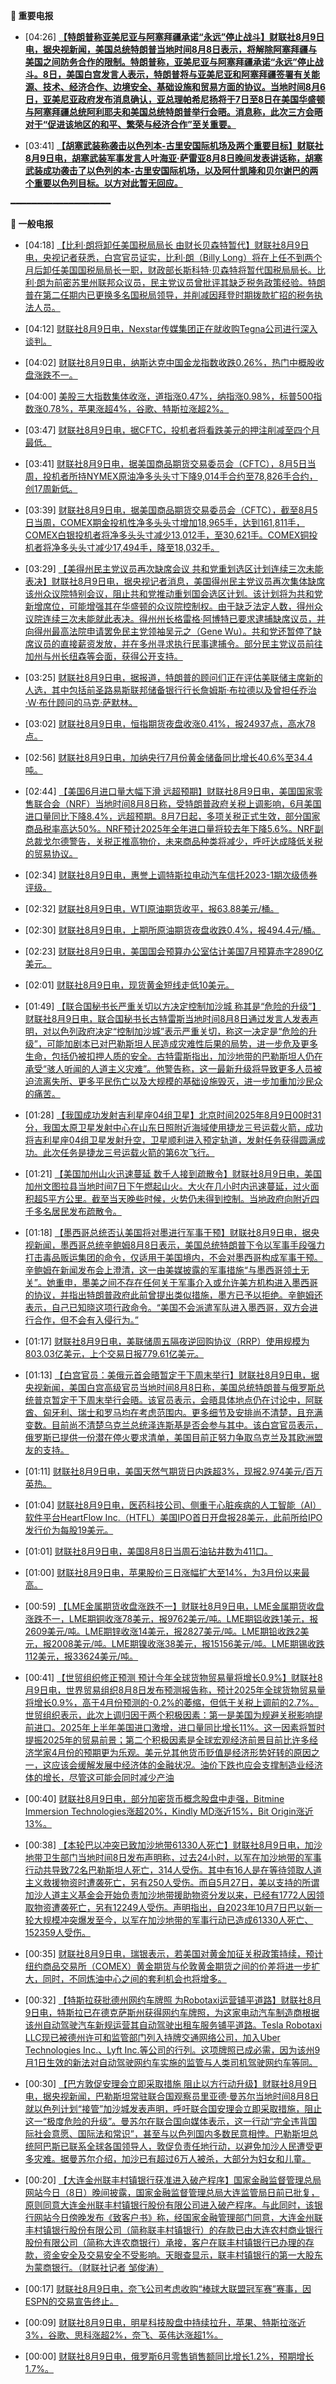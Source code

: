 **🔴 重要电报**

  - [04:26] **[【特朗普称亚美尼亚与阿塞拜疆承诺“永远”停止战斗】财联社8月9日电，据央视新闻，美国总统特朗普当地时间8月8日表示，将解除阿塞拜疆与美国之间防务合作的限制。特朗普称，亚美尼亚与阿塞拜疆承诺“永远”停止战斗。8日，美国白宫发言人表示，特朗普将与亚美尼亚和阿塞拜疆签署有关能源、技术、经济合作、边境安全、基础设施和贸易方面的协议。当地时间8月6日，亚美尼亚政府发布消息确认，亚总理帕希尼扬将于7日至8日在美国华盛顿与阿塞拜疆总统阿利耶夫和美国总统特朗普举行会晤。消息称，此次三方会晤对于“促进该地区的和平、繁荣与经济合作”至关重要。](https://www.cls.cn/detail/2110663)**

  - [03:41] **[【胡塞武装称袭击以色列本-古里安国际机场及两个重要目标】财联社8月9日电，胡塞武装军事发言人叶海亚·萨雷亚8月8日晚间发表讲话称，胡塞武装成功袭击了以色列的本-古里安国际机场，以及阿什凯隆和贝尔谢巴的两个重要以色列目标。以方对此暂无回应。](https://www.cls.cn/detail/2110656)**

━━━━━━━━━━━━━━━━━━━

**📰 一般电报**

  - [04:18] [【比利·朗将卸任美国税局局长 由财长贝森特暂代】财联社8月9日电，央视记者获悉，白宫官员证实，比利·朗（Billy Long）将在上任不到两个月后卸任美国国税局局长一职，财政部长斯科特·贝森特将暂代国税局局长。比利·朗为前密苏里州联邦众议员，民主党议员曾批评其缺乏税务政策经验。特朗普在第二任期内已更换多名国税局领导，并削减因拜登时期拨款扩招的税务执法人员。](https://www.cls.cn/detail/2110662)

  - [04:12] [财联社8月9日电，Nexstar传媒集团正在就收购Tegna公司进行深入谈判。](https://www.cls.cn/detail/2110660)

  - [04:02] [财联社8月9日电，纳斯达克中国金龙指数收跌0.26%，热门中概股收盘涨跌不一。](https://www.cls.cn/detail/2110659)

  - [04:00] [美股三大指数集体收涨，道指涨0.47%，纳指涨0.98%，标普500指数涨0.78%，苹果涨超4%，谷歌、特斯拉涨超2%。](https://www.cls.cn/detail/2110658)

  - [03:47] [财联社8月9日电，据CFTC，投机者将看跌美元的押注削减至四个月最低。](https://www.cls.cn/detail/2110657)

  - [03:41] [财联社8月9日电，据美国商品期货交易委员会（CFTC），8月5日当周，投机者所持NYMEX原油净多头头寸下降9,014手合约至78,826手合约，创17周新低。](https://www.cls.cn/detail/2110655)

  - [03:39] [财联社8月9日电，据美国商品期货交易委员会（CFTC），截至8月5日当周，COMEX期金投机性净多头头寸增加18,965手，达到161,811手，COMEX白银投机者将净多头头寸减少13,012手，至30,621手。COMEX铜投机者将净多头头寸减少17,494手，降至18,032手。](https://www.cls.cn/detail/2110654)

  - [03:29] [【美得州民主党议员再次缺席会议 共和党重划选区计划连续三次未能表决】财联社8月9日电，据央视记者消息，美国得州民主党议员再次集体缺席该州众议院特别会议，阻止共和党推动重划国会选区计划。该计划将为共和党新增席位，可能增强其在华盛顿的众议院控制权。由于缺乏法定人数，得州众议院连续三次未能就此表决。得州州长格雷格·阿博特已要求逮捕缺席议员，并向得州最高法院申请罢免民主党领袖吴元之（Gene Wu）。共和党还暂停了缺席议员的直接薪资发放，并在多州寻求执行民事逮捕令。部分民主党议员前往加州与州长纽森等会面，获得公开支持。](https://www.cls.cn/detail/2110653)

  - [03:25] [财联社8月9日电，据报道，特朗普的顾问们正在评估美联储主席新的人选，其中包括前圣路易斯联邦储备银行行长詹姆斯·布拉德以及曾担任乔治·W·布什顾问的马克·萨默林。](https://www.cls.cn/detail/2110652)

  - [03:02] [财联社8月9日电，恒指期货夜盘收涨0.41%，报24937点，高水78点。](https://www.cls.cn/detail/2110651)

  - [02:56] [财联社8月9日电，加纳央行7月份黄金储备同比增长40.6%至34.4吨。](https://www.cls.cn/detail/2110650)

  - [02:44] [【美国6月进口量大幅下滑 远超预期】财联社8月9日电，美国国家零售联合会（NRF）当地时间8月8日称，受特朗普政府关税上调影响，6月美国进口量同比下降8.4%，远超预期。8月7日起，多项关税正式生效，部分国家商品税率高达50%。NRF预计2025年全年进口量将较去年下降5.6%。NRF副总裁戈尔德警告，关税正推高物价，未来商品种类将减少，呼吁达成降低关税的贸易协议。](https://www.cls.cn/detail/2110649)

  - [02:34] [财联社8月9日电，惠誉上调特斯拉电动汽车信托2023-1期次级债券评级。](https://www.cls.cn/detail/2110647)

  - [02:32] [财联社8月9日电，WTI原油期货收平，报63.88美元/桶。](https://www.cls.cn/detail/2110646)

  - [02:30] [财联社8月9日电，上期所原油期货夜盘收跌0.4%，报494.4元/桶。](https://www.cls.cn/detail/2110645)

  - [02:23] [财联社8月9日电，美国国会预算办公室估计美国7月预算赤字2890亿美元。](https://www.cls.cn/detail/2110644)

  - [02:01] [财联社8月9日电，现货黄金短线走低10美元。](https://www.cls.cn/detail/2110642)

  - [01:49] [【联合国秘书长严重关切以方决定控制加沙城 称其是“危险的升级”】财联社8月9日电，联合国秘书长古特雷斯当地时间8月8日通过发言人发表声明，对以色列政府决定“控制加沙城”表示严重关切，称这一决定是“危险的升级”，可能加剧本已对巴勒斯坦人民造成灾难性后果的局势，进一步危及更多生命，包括仍被扣押人质的安全。古特雷斯指出，加沙地带的巴勒斯坦人仍在承受“骇人听闻的人道主义灾难”。他警告称，这一最新升级将导致更多人员被迫流离失所、更多平民伤亡以及大规模的基础设施毁灭，进一步加重加沙民众的痛苦。](https://www.cls.cn/detail/2110641)

  - [01:28] [【我国成功发射吉利星座04组卫星】北京时间2025年8月9日00时31分，我国太原卫星发射中心在山东日照附近海域使用捷龙三号运载火箭，成功将吉利星座04组卫星发射升空，卫星顺利进入预定轨道，发射任务获得圆满成功。此次任务是捷龙三号运载火箭的第6次飞行。](https://www.cls.cn/detail/2110639)

  - [01:21] [【美国加州山火迅速蔓延 数千人接到疏散令】财联社8月9日电，美国加州文图拉县当地时间7日下午燃起山火。大火在几小时内迅速蔓延，过火面积超5平方公里。截至当天晚些时候，火势仍未得到控制。当地政府向附近四千多名居民发布疏散令。](https://www.cls.cn/detail/2110638)

  - [01:18] [【墨西哥总统否认美国将对墨进行军事干预】财联社8月9日电，据央视新闻，墨西哥总统辛鲍姆8月8日表示，美国总统特朗普下令以军事手段强力打击毒品贩运集团的命令，仅适用于美国境内，不会对墨西哥构成军事干预。辛鲍姆在新闻发布会上澄清，这一由美媒披露的军事措施“与墨西哥领土无关”。她重申，墨美之间不存在任何关于军事介入或允许美方机构进入墨西哥的协议，并指出特朗普政府此前曾提出类似措施，墨方已予以拒绝。辛鲍姆还表示，自己已知晓这项行政命令。“美国不会派遣军队进入墨西哥，双方会进行合作，但不会有入侵行为。”](https://www.cls.cn/detail/2110637)

  - [01:17] [财联社8月9日电，美联储周五隔夜逆回购协议（RRP）使用规模为803.03亿美元，上个交易日报779.61亿美元。](https://www.cls.cn/detail/2110636)

  - [01:13] [【白宫官员：美俄元首会晤暂定于下周末举行】财联社8月9日电，据央视新闻，美国白宫高级官员当地时间8月8日称，美国总统特朗普与俄罗斯总统普京暂定于下周末举行会晤。该官员表示，会晤具体地点仍在讨论中，阿联酋、匈牙利、瑞士和罗马均在考虑范围内。更多细节及安排尚不清楚，且充满变数。目前尚不清楚乌克兰总统泽连斯基是否会参与其中。该白宫官员表示，俄罗斯已提供一份潜在停火要求清单，美国目前正努力争取乌克兰及其欧洲盟友的支持。](https://www.cls.cn/detail/2110635)

  - [01:11] [财联社8月9日电，美国天然气期货日内跌超3%，现报2.974美元/百万英热。](https://www.cls.cn/detail/2110634)

  - [01:04] [财联社8月9日电，医药科技公司、侧重于心脏疾病的人工智能（AI）软件平台HeartFlow Inc.（HTFL）美国IPO首日开盘报28美元，此前所给IPO发行价为每股19美元。](https://www.cls.cn/detail/2110633)

  - [01:01] [财联社8月9日电，美国8月8日当周石油钻井数为411口。](https://www.cls.cn/detail/2110632)

  - [01:00] [财联社8月9日电，苹果股价三日涨幅扩大至14%，为3月份以来最高。](https://www.cls.cn/detail/2110631)

  - [00:59] [【LME金属期货收盘涨跌不一】财联社8月9日电，LME金属期货收盘涨跌不一，LME期铜收涨78美元，报9762美元/吨。LME期铝收跌1美元，报2609美元/吨。LME期锌收涨14美元，报2827美元/吨。LME期铅收跌2美元，报2008美元/吨。LME期镍收涨38美元，报15156美元/吨。LME期锡收跌112美元，报33624美元/吨。](https://www.cls.cn/detail/2110630)

  - [00:41] [【世贸组织修正预测 预计今年全球货物贸易量将增长0.9%】财联社8月9日电，世界贸易组织8月8日发布预测报告称，预计2025年全球货物贸易量将增长0.9%，高于4月份预测的-0.2%的萎缩，但低于关税上调前的2.7%。世贸组织表示，此次上调归因于两个积极因素：第一是美国为规避关税影响提前进口。2025年上半年美国进口激增，进口量同比增长11%。这一因素将暂时提振2025年的贸易前景；第二个积极因素是全球宏观经济前景目前比许多经济学家4月份的预期更为乐观。美元兑其他货币贬值是经济形势好转的原因之一，这应该会缓解发展中经济体的金融状况。油价下跌也应会支撑制造业经济体的增长，尽管这可能会同时减少产油](https://www.cls.cn/detail/2110628)

  - [00:40] [财联社8月9日电，部分加密货币概念股盘中走强，Bitmine Immersion Technologies涨超20%，Kindly MD涨近15%，Bit Origin涨近13%。](https://www.cls.cn/detail/2110627)

  - [00:38] [【本轮巴以冲突已致加沙地带61330人死亡】财联社8月9日电，加沙地带卫生部门当地时间8日发布声明称，过去24小时，以军在加沙地带的军事行动共导致72名巴勒斯坦人死亡，314人受伤。其中有16人是在等待领取人道主义救援物资时遭袭死亡，另有250人受伤。而自5月27日，美以支持的所谓加沙人道主义基金会开始负责加沙地带援助物资分发以来，已经有1772人因领取物资遭袭死亡，另有12249人受伤。声明指出，自2023年10月7日巴以新一轮大规模冲突爆发至今，以军在加沙地带的军事行动已造成61330人死亡、152359人受伤。](https://www.cls.cn/detail/2110626)

  - [00:35] [财联社8月9日电，瑞银表示，若美国对黄金加征关税政策持续，预计纽约商品交易所（COMEX）黄金期货与伦敦黄金期货之间的价差将进一步扩大，同时，不同炼油中心之间的套利机会也将增多。](https://www.cls.cn/detail/2110625)

  - [00:32] [【特斯拉获批德州网约车牌照 为Robotaxi运营铺平道路】财联社8月9日电，特斯拉已在德克萨斯州获得网约车牌照，为这家电动汽车制造商根据该州自动驾驶汽车新规运营其自动驾驶出租车服务铺平道路。Tesla Robotaxi LLC现已被德州许可和监管部门列入持牌交通网络公司，加入Uber Technologies Inc.、Lyft Inc.等公司的行列。这项牌照已成必需，因为该州9月1日生效的新法对自动驾驶网约车实施的监管与人类司机驾驶网约车等同。
](https://www.cls.cn/detail/2110624)

  - [00:30] [【巴方敦促安理会立即采取措施 阻止以方行动升级】财联社8月9日电，据央视新闻，巴勒斯坦常驻联合国观察员里亚德·曼苏尔当地时间8月8日就以色列计划“接管”加沙城发表声明，呼吁联合国安理会立即采取措施，阻止这一“极度危险的升级”。曼苏尔在联合国向媒体表示，这一行动“完全违背国际社会意愿、国际法和常识”，甚至与以色列国内多数民意相悖。巴勒斯坦总统阿巴斯已联系全球各国领导人，敦促负责任地行动，以避免加沙人民遭受更多灾难。据曼苏尔介绍，加沙已有超过6万人被杀，大部分为妇女和儿童。](https://www.cls.cn/detail/2110623)

  - [00:20] [【大连金州联丰村镇银行获准进入破产程序】国家金融监督管理总局网站今日（8日）晚间披露，国家金融监督管理总局大连监管局日前已批复，原则同意大连金州联丰村镇银行股份有限公司进入破产程序。与此同时，该银行网站今日傍晚发布《致客户书》称，经国家金融管理部门同意，大连金州联丰村镇银行股份有限公司（简称联丰村镇银行）的存款已由大连农村商业银行股份有限公司（简称大连农商银行）承接，客户在联丰村镇银行已办理的存款，资金安全及交易安全不受影响。天眼查显示，联丰村镇银行的第一大股东为蒙商银行。（财联社记者 邹俊涛）](https://www.cls.cn/detail/2110621)

  - [00:17] [财联社8月9日电，奈飞公司考虑收购“棒球大联盟冠军赛”赛事，因ESPN的交易宣告终止。](https://www.cls.cn/detail/2110620)

  - [00:09] [财联社8月9日电，明星科技股盘中持续拉升，苹果、特斯拉涨近3%，谷歌、思科涨超2%，奈飞、英伟达涨超1%。](https://www.cls.cn/detail/2110619)

  - [00:00] [财联社8月9日电，俄罗斯6月零售销售额同比增长1.2%，预期增长1.7%。](https://www.cls.cn/detail/2110614)
